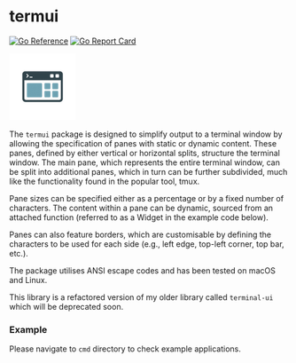 # termui
[![Go Reference](https://pkg.go.dev/badge/github.com/keenbytes/termui.svg)](https://pkg.go.dev/github.com/keenbytes/termui) [![Go Report Card](https://goreportcard.com/badge/github.com/keenbytes/termui)](https://goreportcard.com/report/github.com/keenbytes/termui)

![termui](termui.png "termui")

The `termui` package is designed to simplify output to a terminal window by allowing the specification of panes with static or dynamic content. These panes, defined by either vertical or horizontal splits, structure the terminal window. The main pane, which represents the entire terminal window, can be split into additional panes, which in turn can be further subdivided, much like the functionality found in the popular tool, tmux.

Pane sizes can be specified either as a percentage or by a fixed number of characters. The content within a pane can be dynamic, sourced from an attached function (referred to as a Widget in the example code below).

Panes can also feature borders, which are customisable by defining the characters to be used for each side (e.g., left edge, top-left corner, top bar, etc.).

The package utilises ANSI escape codes and has been tested on macOS and Linux.

This library is a refactored version of my older library called `terminal-ui` which
will be deprecated soon.

### Example

Please navigate to `cmd` directory to check example applications.
